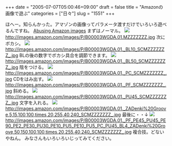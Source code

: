 +++
date = "2005-07-07T05:00:46+09:00"
draft = false
title = "Amazonの画像で遊ぶ"
categories = ["日々"]
slug = "1551"
+++

ほへー。知らんかった。アマゾンの画像ってパラメータ渡すだけでいろいろ遊べるんですね。
<a href="http://aaugh.com/imageabuse.html" target="_blank">Abusing Amazon images</a>
まずはノーマル。
<img src="http://images.amazon.com/images/P/B00003WGDA.01.MZZZZZZZ.jpg">
http://images.amazon.com/images/P/B00003WGDA.01.MZZZZZZZ.jpg
次にボカシ。
<img src="http://images.amazon.com/images/P/B00003WGDA.01._BL10_SCMZZZZZZZ_.jpg">
http://images.amazon.com/images/P/B00003WGDA.01._BL10_SCMZZZZZZZ_.jpg
BLの後の数字でボカシ具合を調節できます。
<img src="http://images.amazon.com/images/P/B00003WGDA.01._BL50_SCMZZZZZZZ_.jpg">
http://images.amazon.com/images/P/B00003WGDA.01._BL50_SCMZZZZZZZ_.jpg
陰をつける。
<img src="http://images.amazon.com/images/P/B00003WGDA.01._PC_SCMZZZZZZZ_.jpg">
http://images.amazon.com/images/P/B00003WGDA.01._PC_SCMZZZZZZZ_.jpg
CDをはみ出す。
<img src="http://images.amazon.com/images/P/B00003WGDA.01._PF_SCMZZZZZZZ_.jpg">
http://images.amazon.com/images/P/B00003WGDA.01._PF_SCMZZZZZZZ_.jpg
斜める。
<img src="http://images.amazon.com/images/P/B00003WGDA.01._PU45_SCMZZZZZZZ_.jpg">
http://images.amazon.com/images/P/B00003WGDA.01._PU45_SCMZZZZZZZ_.jpg
文字を入れる。
<img src="http://images.amazon.com/images/P/B00003WGDA.01._ZADenki%20Groove,5,15,100,100,times,20,255,40,240_SCMZZZZZZZ_.jpg">
http://images.amazon.com/images/P/B00003WGDA.01._ZADenki%20Groove,5,15,100,100,times,20,255,40,240_SCMZZZZZZZ_.jpg
最後に・・↓
<img src="http://images.amazon.com/images/P/B00003WGDA.01._PF_PE45_PU45_PE90_PE2_PE30_PU30_PE10_PU5_PE10_PU5_PC_PU45_BL4_ZADenki%20Groove,50,150,100,100,times,20,255,40,240_SCMZZZZZZZ_.jpg">
http://images.amazon.com/images/P/B00003WGDA.01._PF_PE45_PU45_PE90_PE2_PE30_PU30_PE10_PU5_PE10_PU5_PC_PU45_BL4_ZADenki%20Groove,50,150,100,100,times,20,255,40,240_SCMZZZZZZZ_.jpg
複合技。どないやねん。
みなさんもいろいろいじってみてください。
